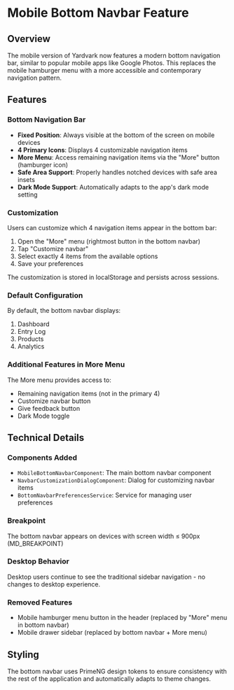# Mobile Bottom Navbar Feature

## Overview
The mobile version of Yardvark now features a modern bottom navigation bar, similar to popular mobile apps like Google Photos. This replaces the mobile hamburger menu with a more accessible and contemporary navigation pattern.

## Features

### Bottom Navigation Bar
- **Fixed Position**: Always visible at the bottom of the screen on mobile devices
- **4 Primary Icons**: Displays 4 customizable navigation items
- **More Menu**: Access remaining navigation items via the "More" button (hamburger icon)
- **Safe Area Support**: Properly handles notched devices with safe area insets
- **Dark Mode Support**: Automatically adapts to the app's dark mode setting

### Customization
Users can customize which 4 navigation items appear in the bottom bar:
1. Open the "More" menu (rightmost button in the bottom navbar)
2. Tap "Customize navbar"
3. Select exactly 4 items from the available options
4. Save your preferences

The customization is stored in localStorage and persists across sessions.

### Default Configuration
By default, the bottom navbar displays:
1. Dashboard
2. Entry Log
3. Products
4. Analytics

### Additional Features in More Menu
The More menu provides access to:
- Remaining navigation items (not in the primary 4)
- Customize navbar button
- Give feedback button
- Dark Mode toggle

## Technical Details

### Components Added
- `MobileBottomNavbarComponent`: The main bottom navbar component
- `NavbarCustomizationDialogComponent`: Dialog for customizing navbar items
- `BottomNavbarPreferencesService`: Service for managing user preferences

### Breakpoint
The bottom navbar appears on devices with screen width ≤ 900px (MD_BREAKPOINT)

### Desktop Behavior
Desktop users continue to see the traditional sidebar navigation - no changes to desktop experience.

### Removed Features
- Mobile hamburger menu button in the header (replaced by "More" menu in bottom navbar)
- Mobile drawer sidebar (replaced by bottom navbar + More menu)

## Styling
The bottom navbar uses PrimeNG design tokens to ensure consistency with the rest of the application and automatically adapts to theme changes.
